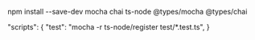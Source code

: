 npm install --save-dev mocha chai ts-node @types/mocha @types/chai

"scripts": {
"test": "mocha -r ts-node/register test/\*.test.ts",
}
